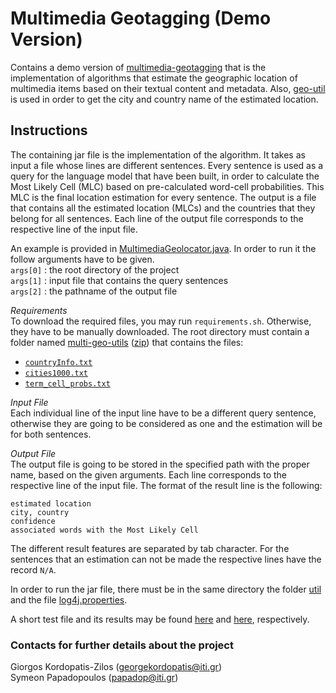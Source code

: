Multimedia Geotagging (Demo Version)
======
Contains a demo version of <a href="https://github.com/socialsensor/multimedia-geotagging">multimedia-geotagging</a> that is the implementation of algorithms that estimate the geographic location of multimedia items based on their textual content and metadata. Also, <a href="https://github.com/socialsensor/geo-util">geo-util</a> is used in order to get the city and country name of the estimated location.


<h2>Instructions</h2>

The containing jar file is the implementation of the algorithm. It takes as input a file whose lines are different sentences. Every sentence is used as a query for the language model that have been built, in order to calculate the Most Likely Cell (MLC) based on pre-calculated word-cell probabilities. This MLC is the final location estimation for every sentence. The output is a file that contains all the estimated location (MLCs) and the countries that they belong for all sentences. Each line of the output file corresponds to the respective line of the input file.

An example is provided in <a href="https://github.com/MKLab-ITI/multimedia-geotagging/blob/demo/src/test/java/gr/iti/mklab/test/MultimediaGeolocator.java">MultimediaGeolocator.java</a>. In order to run it the follow arguments have to be given.<br>
`args[0]` : the root directory of the project<br>
`args[1]` : input file that contains the query sentences<br>
`args[2]` : the pathname of the output file

_Requirements_<br>
To download the required files, you may run `requirements.sh`. Otherwise, they have to be manually downloaded.
The root directory must contain a folder named <a href="https://www.dropbox.com/sh/6v7fz50saldiq9g/AABfyc9Zxe1kE4k3Sf-xNJyDa?dl=0">multi-geo-utils</a> (<a href="https://www.dropbox.com/s/7vdyarczp97r60c/multi-geo-utils.zip?dl=0">zip</a>) that contains the files:
* <a href="http://download.geonames.org/export/dump/countryInfo.txt">`countryInfo.txt`</a>
* <a href="http://download.geonames.org/export/dump/cities1000.zip">`cities1000.txt`</a>
* <a href="https://www.dropbox.com/s/cxfn1h5toxbljzv/term_cell_probs.txt?dl=0">`term_cell_probs.txt`</a>

_Input File_<br>
Each individual line of the input line have to be a different query sentence, otherwise they are going to be considered as one and the estimation will be for both sentences. 

_Output File_<br>
The output file is going to be stored in the specified path with the proper name, based on the given arguments. Each line corresponds to the respective line of the input file. The format of the result line is the following:

`estimated location`<br>
`city, country`<br>
`confidence`<br>
`associated words with the Most Likely Cell`

The different result features are separated by tab character. For the sentences that an estimation can not be made the respective lines have the record `N/A`.

In order to run the jar file, there must be in the same directory the folder <a href="https://www.dropbox.com/sh/6v7fz50saldiq9g/AABfyc9Zxe1kE4k3Sf-xNJyDa?dl=0">util</a> and the file <a href="https://github.com/socialsensor/multimedia-geotagging/blob/demo/log4j.properties">log4j.properties</a>.

A short test file and its results may be found <a href="https://github.com/socialsensor/multimedia-geotagging/blob/demo/test.txt">here</a> and <a href="https://github.com/socialsensor/multimedia-geotagging/blob/demo/test_out.txt">here</a>, respectively.



<h3>Contacts for further details about the project</h3>

Giorgos Kordopatis-Zilos (georgekordopatis@iti.gr)<br>
Symeon Papadopoulos (papadop@iti.gr)
